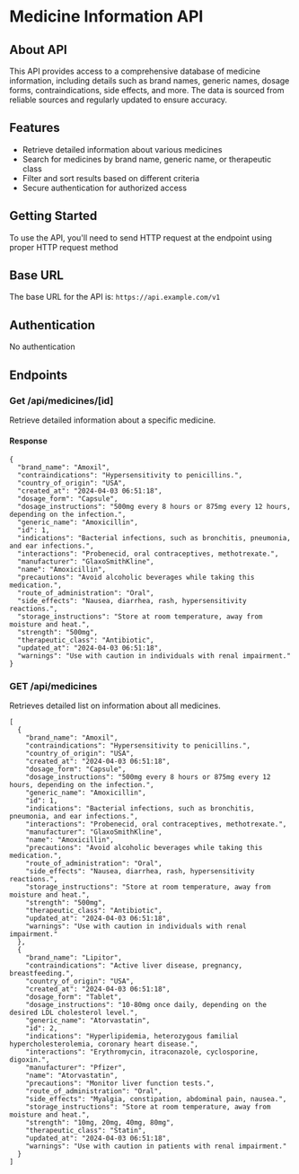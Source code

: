 # Medicine Information API

## About API

This API provides access to a comprehensive database of medicine information, including details such as brand names, generic names, dosage forms, contraindications, side effects, and more. The data is sourced from reliable sources and regularly updated to ensure accuracy.

## Features

- Retrieve detailed information about various medicines
- Search for medicines by brand name, generic name, or therapeutic class
- Filter and sort results based on different criteria
- Secure authentication for authorized access

## Getting Started

To use the API, you'll need to send HTTP request at the endpoint using proper HTTP request method

## Base URL

The base URL for the API is: `https://api.example.com/v1`

## Authentication

No authentication

## Endpoints

### Get /api/medicines/[id]

Retrieve detailed information about a specific medicine.

#### Response

```
{
  "brand_name": "Amoxil",
  "contraindications": "Hypersensitivity to penicillins.",
  "country_of_origin": "USA",
  "created_at": "2024-04-03 06:51:18",
  "dosage_form": "Capsule",
  "dosage_instructions": "500mg every 8 hours or 875mg every 12 hours, depending on the infection.",
  "generic_name": "Amoxicillin",
  "id": 1,
  "indications": "Bacterial infections, such as bronchitis, pneumonia, and ear infections.",
  "interactions": "Probenecid, oral contraceptives, methotrexate.",
  "manufacturer": "GlaxoSmithKline",
  "name": "Amoxicillin",
  "precautions": "Avoid alcoholic beverages while taking this medication.",
  "route_of_administration": "Oral",
  "side_effects": "Nausea, diarrhea, rash, hypersensitivity reactions.",
  "storage_instructions": "Store at room temperature, away from moisture and heat.",
  "strength": "500mg",
  "therapeutic_class": "Antibiotic",
  "updated_at": "2024-04-03 06:51:18",
  "warnings": "Use with caution in individuals with renal impairment."
}
```

### GET /api/medicines

Retrieves detailed list on information about all medicines.

```
[
  {
    "brand_name": "Amoxil",
    "contraindications": "Hypersensitivity to penicillins.",
    "country_of_origin": "USA",
    "created_at": "2024-04-03 06:51:18",
    "dosage_form": "Capsule",
    "dosage_instructions": "500mg every 8 hours or 875mg every 12 hours, depending on the infection.",
    "generic_name": "Amoxicillin",
    "id": 1,
    "indications": "Bacterial infections, such as bronchitis, pneumonia, and ear infections.",
    "interactions": "Probenecid, oral contraceptives, methotrexate.",
    "manufacturer": "GlaxoSmithKline",
    "name": "Amoxicillin",
    "precautions": "Avoid alcoholic beverages while taking this medication.",
    "route_of_administration": "Oral",
    "side_effects": "Nausea, diarrhea, rash, hypersensitivity reactions.",
    "storage_instructions": "Store at room temperature, away from moisture and heat.",
    "strength": "500mg",
    "therapeutic_class": "Antibiotic",
    "updated_at": "2024-04-03 06:51:18",
    "warnings": "Use with caution in individuals with renal impairment."
  },
  {
    "brand_name": "Lipitor",
    "contraindications": "Active liver disease, pregnancy, breastfeeding.",
    "country_of_origin": "USA",
    "created_at": "2024-04-03 06:51:18",
    "dosage_form": "Tablet",
    "dosage_instructions": "10-80mg once daily, depending on the desired LDL cholesterol level.",
    "generic_name": "Atorvastatin",
    "id": 2,
    "indications": "Hyperlipidemia, heterozygous familial hypercholesterolemia, coronary heart disease.",
    "interactions": "Erythromycin, itraconazole, cyclosporine, digoxin.",
    "manufacturer": "Pfizer",
    "name": "Atorvastatin",
    "precautions": "Monitor liver function tests.",
    "route_of_administration": "Oral",
    "side_effects": "Myalgia, constipation, abdominal pain, nausea.",
    "storage_instructions": "Store at room temperature, away from moisture and heat.",
    "strength": "10mg, 20mg, 40mg, 80mg",
    "therapeutic_class": "Statin",
    "updated_at": "2024-04-03 06:51:18",
    "warnings": "Use with caution in patients with renal impairment."
  }
]
```
